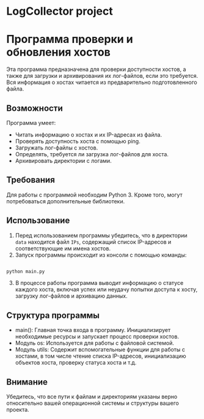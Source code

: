 ﻿# LogCollector project

# Программа проверки и обновления хостов

Эта программа предназначена для проверки доступности хостов, а также для загрузки и архивирования их лог-файлов, если это требуется. Вся информация о хостах читается из предварительно подготовленного файла.

## Возможности

Программа умеет:
- Читать информацию о хостах и их IP-адресах из файла.
- Проверять доступность хоста с помощью ping.
- Загружать лог-файлы с хостов.
- Определять, требуется ли загрузка лог-файлов для хоста.
- Архивировать директории с логами.

## Требования

Для работы с программой необходим Python 3. Кроме того, могут потребоваться дополнительные библиотеки.

## Использование

1. Перед использованием программы убедитесь, что в директории `data` находится файл `IPs`, содержащий список IP-адресов и соответствующие им имена хостов.
2. Запуск программы происходит из консоли с помощью команды:

```bash

python main.py
```

3. В процессе работы программа выводит информацию о статусе каждого хоста, включая успех или неудачу попытки доступа к хосту, загрузку лог-файлов и архивацию данных.

## Структура программы

- main(): Главная точка входа в программу. Инициализирует необходимые ресурсы и запускает процесс проверки хостов.
- Модуль os: Используется для работы с файловой системой.
- Модуль utils: Содержит вспомогательные функции для работы с хостами, в том числе чтение списка IP-адресов, инициализацию объектов хоста, проверку статуса хоста и т.д.

## Внимание

Убедитесь, что все пути к файлам и директориям указаны верно относительно вашей операционной системы и структуры вашего проекта.
